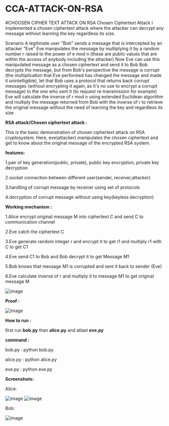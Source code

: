 # CCA-ATTACK-ON-RSA
#CHOOSEN CIPHER TEXT ATTACK  ON RSA
Chosen Ciphertext Attack
I implemented a chosen ciphertext attack where the attacker can decrypt any message without learning the key regardless its size.

Scenario
A legitimate user "Bob" sends a message that is intercepted by an attacker "Eve"
Eve manipulates the message by multiplying it by a random number r raised to the power of e mod n (these are public values that are within the access of anybody including the attacker)
Now Eve can use this manipulated message as a chosen ciphertext and send it to Bob
Bob decrypts the message, but from Bob's perspective the message is corrupt (the multiplication that Eve performed has changed the message and made it unintelligible), let that Bob uses a protocol that returns back corrupt messages (without encrypting it again, as it's no use to encrypt a corrupt message) to the one who sent it (to request re-transmission for example)
Eve will calculate the inverse of r mod n using extended Euclidean algorithm and multiply the message returned from Bob with the inverse of r to retrieve the original message without the need of learning the key and regardless its size



**RSA attack/Chosen ciphertext attack :**

This is the basic demonstration of chosen ciphertext attack on RSA cryptosystem. Here, eve(attacker) manipulates the chosen ciphertext and get to know about the original message of the encrypted RSA system.


**features:**

1.pair of key generation(public, private), public key encryption, private key decryption

2.socket connection between different user(sender, receiver,attacker)

3.handling of corrupt message by receiver using set of protocols

4.decryption of corrupt message without using key(keyless decryption)

**Working mechanism :**

1.Alice encrypt original message M into ciphertext C and send C to communication channel

2.Eve catch the ciphertext C 

3.Eve generate random integer r and encrypt it to get r1 and multiply r1 with C to get C1

4.Eve send C1 to Bob and Bob decrypt it to get Message M1

5.Bob knows that message M1 is corrupted and sent it back to sender (Eve)

6.Eve calculate inverse of r and multiply it to message M1 to get original message M

![image](https://github.com/Braham1234/RSA-cryptosystem-Chosen-ciphertext-attack/assets/143471590/2260a2d9-b8e2-4532-b355-5bdcad59c579)


**Proof :**

![image](https://github.com/Braham1234/RSA-cryptosystem-Chosen-ciphertext-attack/assets/143471590/0a9d3f4e-6e26-404d-ba04-8233f9086f75)


**How to run :**

first run **bob.py** than **alice.py** and atlast **eve.py**

**command :**

bob.py : python bob.py

alice.py : python alice.py

eve.py : python eve.py

**Screenshots:**

Alice:

![image](https://github.com/Braham1234/RSA-cryptosystem-Chosen-ciphertext-attack/assets/143471590/6f39fb45-887c-4329-8963-cd36f58d7e0b)
![image](https://github.com/Braham1234/RSA-cryptosystem-Chosen-ciphertext-attack/assets/143471590/a6725fc6-e6ac-4ffa-b12f-c6b1dbead13f)


Bob:

![image](https://github.com/Braham1234/RSA-cryptosystem-Chosen-ciphertext-attack/assets/143471590/a05d06f3-f631-41c8-86d1-f0cb883a42c1)






